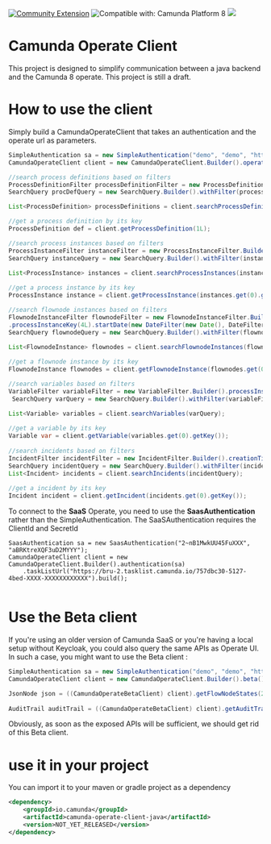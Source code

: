 [![Community Extension](https://img.shields.io/badge/Community%20Extension-An%20open%20source%20community%20maintained%20project-FF4700)](https://github.com/camunda-community-hub/community)
![Compatible with: Camunda Platform 8](https://img.shields.io/badge/Compatible%20with-Camunda%20Platform%208-0072Ce)
[![](https://img.shields.io/badge/Lifecycle-Incubating-blue)](https://github.com/Camunda-Community-Hub/community/blob/main/extension-lifecycle.md#incubating-)

# Camunda Operate Client

This project is designed to simplify communication between a java backend and the Camunda 8 operate. This project is still a draft.

# How to use the client

Simply build a CamundaOperateClient that takes an authentication and the operate url as parameters.

```java
SimpleAuthentication sa = new SimpleAuthentication("demo", "demo", "http://localhost:8081");
CamundaOperateClient client = new CamundaOperateClient.Builder().operateUrl("http://localhost:8081").authentication(sa).build();

//search process definitions based on filters
ProcessDefinitionFilter processDefinitionFilter = new ProcessDefinitionFilter.Builder().name("Customer Onboarding").build();
SearchQuery procDefQuery = new SearchQuery.Builder().withFilter(processDefinitionFilter).withSize(20).withSort(new Sort("version", SortOrder.ASC)).build();

List<ProcessDefinition> processDefinitions = client.searchProcessDefinitions(procDefQuery);

//get a process definition by its key
ProcessDefinition def = client.getProcessDefinition(1L);

//search process instances based on filters
ProcessInstanceFilter instanceFilter = new ProcessInstanceFilter.Builder().bpmnProcessId("customer_onboarding_en").startDate(new DateFilter(new Date(), DateFilterRange.MONTH)).build();
SearchQuery instanceQuery = new SearchQuery.Builder().withFilter(instanceFilter).withSize(20).withSort(new Sort("state", SortOrder.ASC)).build();

List<ProcessInstance> instances = client.searchProcessInstances(instanceQuery);
       
//get a process instance by its key
ProcessInstance instance = client.getProcessInstance(instances.get(0).getKey());

//search flownode instances based on filters
FlownodeInstanceFilter flownodeFilter = new FlownodeInstanceFilter.Builder()
.processInstanceKey(4L).startDate(new DateFilter(new Date(), DateFilterRange.YEAR)).build();
SearchQuery flownodeQuery = new SearchQuery.Builder().withFilter(flownodeFilter).withSize(20).withSort(new Sort("state", SortOrder.ASC)).build();

List<FlownodeInstance> flownodes = client.searchFlownodeInstances(flownodeQuery);
        
//get a flownode instance by its key
FlownodeInstance flownodes = client.getFlownodeInstance(flownodes.get(0).getKey());

//search variables based on filters
VariableFilter variableFilter = new VariableFilter.Builder().processInstanceKey(4L).build();
 SearchQuery varQuery = new SearchQuery.Builder().withFilter(variableFilter).withSize(5).withSort(new Sort("name", SortOrder.ASC)).build();

List<Variable> variables = client.searchVariables(varQuery);
        
//get a variable by its key
Variable var = client.getVariable(variables.get(0).getKey());
            
//search incidents based on filters
IncidentFilter incidentFilter = new IncidentFilter.Builder().creationTime(new DateFilter(new Date(), DateFilterRange.YEAR)).build();
SearchQuery incidentQuery = new SearchQuery.Builder().withFilter(incidentFilter).withSize(20).withSort(new Sort("state", SortOrder.ASC)).build();
List<Incident> incidents = client.searchIncidents(incidentQuery);
        
//get a incident by its key
Incident incident = client.getIncident(incidents.get(0).getKey());

```

To connect to the **SaaS** Operate, you need to use the **SaasAuthentication** rather than the SimpleAuthentication. The SaaSAuthentication requires the ClientId and SecretId

```
SaasAuthentication sa = new SaasAuthentication("2~nB1MwkUU45FuXXX", "aBRKtreXQF3uD2MYYY");
CamundaOperateClient client = new CamundaOperateClient.Builder().authentication(sa)
    .taskListUrl("https://bru-2.tasklist.camunda.io/757dbc30-5127-4bed-XXXX-XXXXXXXXXXXX").build();


```

# Use the Beta client
If you're using an older version of Camunda SaaS or you're having a local setup without Keycloak, you could also query the same APIs as Operate UI. In such a case, you might want to use the Beta client :

```java
SimpleAuthentication sa = new SimpleAuthentication("demo", "demo", "http://localhost:8081");
CamundaOperateClient client = new CamundaOperateClient.Builder().beta().operateUrl("http://localhost:8081").authentication(sa).build();

JsonNode json = ((CamundaOperateBetaClient) client).getFlowNodeStates(2L);
        
AuditTrail auditTrail = ((CamundaOperateBetaClient) client).getAuditTrail(2L);
```

Obviously, as soon as the exposed APIs will be sufficient, we should get rid of this Beta client.

# use it in your project
You can import it to your maven or gradle project as a dependency

```xml
<dependency>
	<groupId>io.camunda</groupId>
	<artifactId>camunda-operate-client-java</artifactId>
	<version>NOT_YET_RELEASED</version>
</dependency>
```
